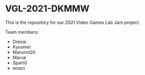 # VGL-2021-DKMMW

This is the repository for our 2021 Video Games Lab Jam project.

Team members:

* Drevia
* Kyoomei
* Manorot20
* Marcø
* SpartG
* woaci
